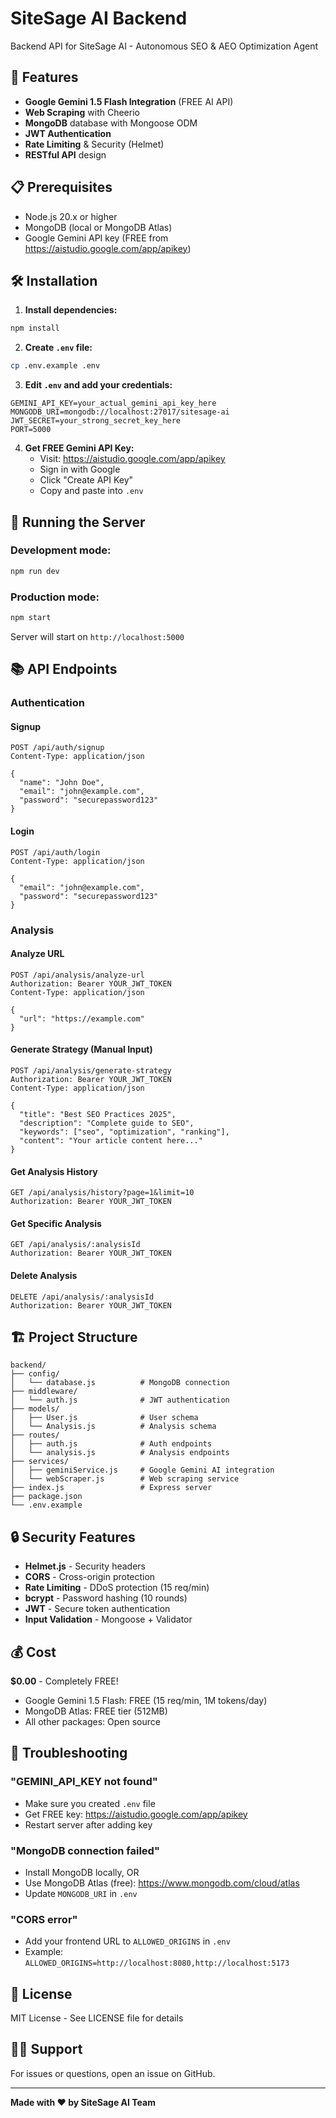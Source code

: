 # SiteSage AI Backend

Backend API for SiteSage AI - Autonomous SEO & AEO Optimization Agent

## 🚀 Features

- **Google Gemini 1.5 Flash Integration** (FREE AI API)
- **Web Scraping** with Cheerio
- **MongoDB** database with Mongoose ODM
- **JWT Authentication**
- **Rate Limiting** & Security (Helmet)
- **RESTful API** design

## 📋 Prerequisites

- Node.js 20.x or higher
- MongoDB (local or MongoDB Atlas)
- Google Gemini API key (FREE from https://aistudio.google.com/app/apikey)

## 🛠️ Installation

1. **Install dependencies:**
```bash
npm install
```

2. **Create `.env` file:**
```bash
cp .env.example .env
```

3. **Edit `.env` and add your credentials:**
```env
GEMINI_API_KEY=your_actual_gemini_api_key_here
MONGODB_URI=mongodb://localhost:27017/sitesage-ai
JWT_SECRET=your_strong_secret_key_here
PORT=5000
```

4. **Get FREE Gemini API Key:**
   - Visit: https://aistudio.google.com/app/apikey
   - Sign in with Google
   - Click "Create API Key"
   - Copy and paste into `.env`

## 🎯 Running the Server

### Development mode:
```bash
npm run dev
```

### Production mode:
```bash
npm start
```

Server will start on `http://localhost:5000`

## 📚 API Endpoints

### Authentication

#### Signup
```http
POST /api/auth/signup
Content-Type: application/json

{
  "name": "John Doe",
  "email": "john@example.com",
  "password": "securepassword123"
}
```

#### Login
```http
POST /api/auth/login
Content-Type: application/json

{
  "email": "john@example.com",
  "password": "securepassword123"
}
```

### Analysis

#### Analyze URL
```http
POST /api/analysis/analyze-url
Authorization: Bearer YOUR_JWT_TOKEN
Content-Type: application/json

{
  "url": "https://example.com"
}
```

#### Generate Strategy (Manual Input)
```http
POST /api/analysis/generate-strategy
Authorization: Bearer YOUR_JWT_TOKEN
Content-Type: application/json

{
  "title": "Best SEO Practices 2025",
  "description": "Complete guide to SEO",
  "keywords": ["seo", "optimization", "ranking"],
  "content": "Your article content here..."
}
```

#### Get Analysis History
```http
GET /api/analysis/history?page=1&limit=10
Authorization: Bearer YOUR_JWT_TOKEN
```

#### Get Specific Analysis
```http
GET /api/analysis/:analysisId
Authorization: Bearer YOUR_JWT_TOKEN
```

#### Delete Analysis
```http
DELETE /api/analysis/:analysisId
Authorization: Bearer YOUR_JWT_TOKEN
```

## 🏗️ Project Structure

```
backend/
├── config/
│   └── database.js          # MongoDB connection
├── middleware/
│   └── auth.js              # JWT authentication
├── models/
│   ├── User.js              # User schema
│   └── Analysis.js          # Analysis schema
├── routes/
│   ├── auth.js              # Auth endpoints
│   └── analysis.js          # Analysis endpoints
├── services/
│   ├── geminiService.js     # Google Gemini AI integration
│   └── webScraper.js        # Web scraping service
├── index.js                 # Express server
├── package.json
└── .env.example
```

## 🔒 Security Features

- **Helmet.js** - Security headers
- **CORS** - Cross-origin protection
- **Rate Limiting** - DDoS protection (15 req/min)
- **bcrypt** - Password hashing (10 rounds)
- **JWT** - Secure token authentication
- **Input Validation** - Mongoose + Validator

## 💰 Cost

**$0.00** - Completely FREE!

- Google Gemini 1.5 Flash: FREE (15 req/min, 1M tokens/day)
- MongoDB Atlas: FREE tier (512MB)
- All other packages: Open source

## 🐛 Troubleshooting

### "GEMINI_API_KEY not found"
- Make sure you created `.env` file
- Get FREE key: https://aistudio.google.com/app/apikey
- Restart server after adding key

### "MongoDB connection failed"
- Install MongoDB locally, OR
- Use MongoDB Atlas (free): https://www.mongodb.com/cloud/atlas
- Update `MONGODB_URI` in `.env`

### "CORS error"
- Add your frontend URL to `ALLOWED_ORIGINS` in `.env`
- Example: `ALLOWED_ORIGINS=http://localhost:8080,http://localhost:5173`

## 📝 License

MIT License - See LICENSE file for details

## 👨‍💻 Support

For issues or questions, open an issue on GitHub.

---

**Made with ❤️ by SiteSage AI Team**
